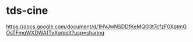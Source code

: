 # tds-cine

https://docs.google.com/document/d/1HVJwNSDDfKeMQG3t7cfzF0XptmGOsTFmgWXDWAfTvXg/edit?usp=sharing
